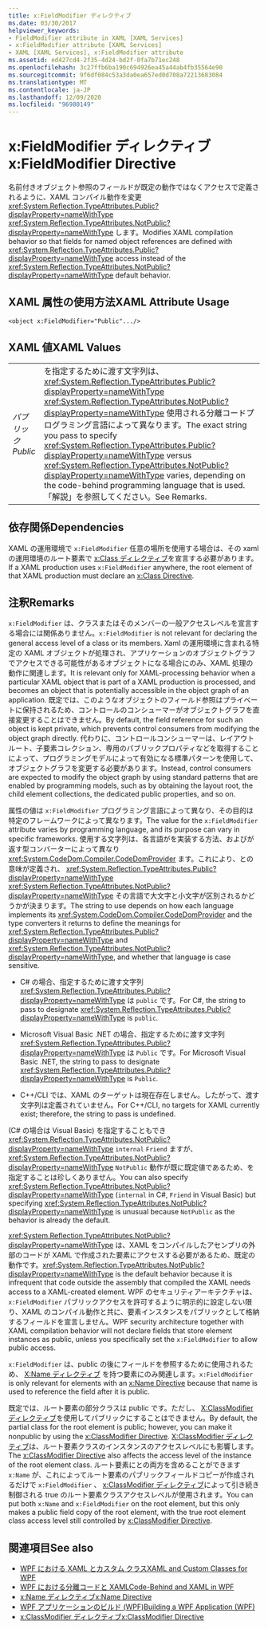 ```yaml
---
title: x:FieldModifier ディレクティブ
ms.date: 03/30/2017
helpviewer_keywords:
- FieldModifier attribute in XAML [XAML Services]
- x:FieldModifier attribute [XAML Services]
- XAML [XAML Services], x:FieldModifier attribute
ms.assetid: ed427cd4-2f35-4d24-bd2f-0fa7b71ec248
ms.openlocfilehash: 3c27ffb6ba190c694926ea45a44ab4fb35564e90
ms.sourcegitcommit: 9f6df084c53a3da0ea657ed0d708a72213683084
ms.translationtype: MT
ms.contentlocale: ja-JP
ms.lasthandoff: 12/09/2020
ms.locfileid: "96980149"
---
```

# <a name="xfieldmodifier-directive"></a><span data-ttu-id="7a824-102">x:FieldModifier ディレクティブ</span><span class="sxs-lookup"><span data-stu-id="7a824-102">x:FieldModifier Directive</span></span>
<span data-ttu-id="7a824-103">名前付きオブジェクト参照のフィールドが既定の動作ではなくアクセスで定義されるように、XAML コンパイル動作を変更 <xref:System.Reflection.TypeAttributes.Public?displayProperty=nameWithType> <xref:System.Reflection.TypeAttributes.NotPublic?displayProperty=nameWithType> します。</span><span class="sxs-lookup"><span data-stu-id="7a824-103">Modifies XAML compilation behavior so that fields for named object references are defined with <xref:System.Reflection.TypeAttributes.Public?displayProperty=nameWithType> access instead of the <xref:System.Reflection.TypeAttributes.NotPublic?displayProperty=nameWithType> default behavior.</span></span>

## <a name="xaml-attribute-usage"></a><span data-ttu-id="7a824-104">XAML 属性の使用方法</span><span class="sxs-lookup"><span data-stu-id="7a824-104">XAML Attribute Usage</span></span>

```xaml
<object x:FieldModifier="Public".../>
```

## <a name="xaml-values"></a><span data-ttu-id="7a824-105">XAML 値</span><span class="sxs-lookup"><span data-stu-id="7a824-105">XAML Values</span></span>

|||
|-|-|
|<span data-ttu-id="7a824-106">*パブリック*</span><span class="sxs-lookup"><span data-stu-id="7a824-106">*Public*</span></span>|<span data-ttu-id="7a824-107">を指定するために渡す文字列は、 <xref:System.Reflection.TypeAttributes.Public?displayProperty=nameWithType> <xref:System.Reflection.TypeAttributes.NotPublic?displayProperty=nameWithType> 使用される分離コードプログラミング言語によって異なります。</span><span class="sxs-lookup"><span data-stu-id="7a824-107">The exact string you pass to specify <xref:System.Reflection.TypeAttributes.Public?displayProperty=nameWithType> versus <xref:System.Reflection.TypeAttributes.NotPublic?displayProperty=nameWithType> varies, depending on the code-behind programming language that is used.</span></span> <span data-ttu-id="7a824-108">「解説」を参照してください。</span><span class="sxs-lookup"><span data-stu-id="7a824-108">See Remarks.</span></span>|

## <a name="dependencies"></a><span data-ttu-id="7a824-109">依存関係</span><span class="sxs-lookup"><span data-stu-id="7a824-109">Dependencies</span></span>

 <span data-ttu-id="7a824-110">XAML の運用環境で `x:FieldModifier` 任意の場所を使用する場合は、その xaml の運用環境のルート要素で [x:Class ディレクティブ](xclass-directive.md)を宣言する必要があります。</span><span class="sxs-lookup"><span data-stu-id="7a824-110">If a XAML production uses `x:FieldModifier` anywhere, the root element of that XAML production must declare an [x:Class Directive](xclass-directive.md).</span></span>

## <a name="remarks"></a><span data-ttu-id="7a824-111">注釈</span><span class="sxs-lookup"><span data-stu-id="7a824-111">Remarks</span></span>

<span data-ttu-id="7a824-112">`x:FieldModifier` は、クラスまたはそのメンバーの一般アクセスレベルを宣言する場合には関係ありません。</span><span class="sxs-lookup"><span data-stu-id="7a824-112">`x:FieldModifier` is not relevant for declaring the general access level of a class or its members.</span></span> <span data-ttu-id="7a824-113">Xaml の運用環境に含まれる特定の XAML オブジェクトが処理され、アプリケーションのオブジェクトグラフでアクセスできる可能性があるオブジェクトになる場合にのみ、XAML 処理の動作に関連します。</span><span class="sxs-lookup"><span data-stu-id="7a824-113">It is relevant only for XAML-processing behavior when a particular XAML object that is part of a XAML production is processed, and becomes an object that is potentially accessible in the object graph of an application.</span></span> <span data-ttu-id="7a824-114">既定では、このようなオブジェクトのフィールド参照はプライベートに保持されるため、コントロールのコンシューマーがオブジェクトグラフを直接変更することはできません。</span><span class="sxs-lookup"><span data-stu-id="7a824-114">By default, the field reference for such an object is kept private, which prevents control consumers from modifying the object graph directly.</span></span> <span data-ttu-id="7a824-115">代わりに、コントロールコンシューマーは、レイアウトルート、子要素コレクション、専用のパブリックプロパティなどを取得することによって、プログラミングモデルによって有効になる標準パターンを使用して、オブジェクトグラフを変更する必要があります。</span><span class="sxs-lookup"><span data-stu-id="7a824-115">Instead, control consumers are expected to modify the object graph by using standard patterns that are enabled by programming models, such as by obtaining the layout root, the child element collections, the dedicated public properties, and so on.</span></span>

<span data-ttu-id="7a824-116">属性の値は `x:FieldModifier` プログラミング言語によって異なり、その目的は特定のフレームワークによって異なります。</span><span class="sxs-lookup"><span data-stu-id="7a824-116">The value for the `x:FieldModifier` attribute varies by programming language, and its purpose can vary in specific frameworks.</span></span> <span data-ttu-id="7a824-117">使用する文字列は、各言語がを実装する方法、およびが返す型コンバーターによって異なり <xref:System.CodeDom.Compiler.CodeDomProvider> ます。これにより、との意味が定義され、 <xref:System.Reflection.TypeAttributes.Public?displayProperty=nameWithType> <xref:System.Reflection.TypeAttributes.NotPublic?displayProperty=nameWithType> その言語で大文字と小文字が区別されるかどうかが決まります。</span><span class="sxs-lookup"><span data-stu-id="7a824-117">The string to use depends on how each language implements its <xref:System.CodeDom.Compiler.CodeDomProvider> and the type converters it returns to define the meanings for <xref:System.Reflection.TypeAttributes.Public?displayProperty=nameWithType> and <xref:System.Reflection.TypeAttributes.NotPublic?displayProperty=nameWithType>, and whether that language is case sensitive.</span></span>

- <span data-ttu-id="7a824-118">C# の場合、指定するために渡す文字列 <xref:System.Reflection.TypeAttributes.Public?displayProperty=nameWithType> は `public` です。</span><span class="sxs-lookup"><span data-stu-id="7a824-118">For C#, the string to pass to designate <xref:System.Reflection.TypeAttributes.Public?displayProperty=nameWithType> is `public`.</span></span>

- <span data-ttu-id="7a824-119">Microsoft Visual Basic .NET の場合、指定するために渡す文字列 <xref:System.Reflection.TypeAttributes.Public?displayProperty=nameWithType> は `Public` です。</span><span class="sxs-lookup"><span data-stu-id="7a824-119">For Microsoft Visual Basic .NET, the string to pass to designate <xref:System.Reflection.TypeAttributes.Public?displayProperty=nameWithType> is `Public`.</span></span>

- <span data-ttu-id="7a824-120">C++/CLI では、XAML のターゲットは現在存在しません。したがって、渡す文字列は定義されていません。</span><span class="sxs-lookup"><span data-stu-id="7a824-120">For C++/CLI, no targets for XAML currently exist; therefore, the string to pass is undefined.</span></span>

<span data-ttu-id="7a824-121">(C# の場合は Visual Basic) を指定することもでき <xref:System.Reflection.TypeAttributes.NotPublic?displayProperty=nameWithType> `internal` `Friend` ますが、 <xref:System.Reflection.TypeAttributes.NotPublic?displayProperty=nameWithType> `NotPublic` 動作が既に既定値であるため、を指定することは珍しくありません。</span><span class="sxs-lookup"><span data-stu-id="7a824-121">You can also specify <xref:System.Reflection.TypeAttributes.NotPublic?displayProperty=nameWithType> (`internal` in C#, `Friend` in Visual Basic) but specifying <xref:System.Reflection.TypeAttributes.NotPublic?displayProperty=nameWithType> is unusual because `NotPublic` as the behavior is already the default.</span></span>

<span data-ttu-id="7a824-122"><xref:System.Reflection.TypeAttributes.NotPublic?displayProperty=nameWithType> は、XAML をコンパイルしたアセンブリの外部のコードが XAML で作成された要素にアクセスする必要があるため、既定の動作です。</span><span class="sxs-lookup"><span data-stu-id="7a824-122"><xref:System.Reflection.TypeAttributes.NotPublic?displayProperty=nameWithType> is the default behavior because it is infrequent that code outside the assembly that compiled the XAML needs access to a XAML-created element.</span></span> <span data-ttu-id="7a824-123">WPF のセキュリティアーキテクチャは、 `x:FieldModifier` パブリックアクセスを許可するように明示的に設定しない限り、XAML のコンパイル動作と共に、要素インスタンスをパブリックとして格納するフィールドを宣言しません。</span><span class="sxs-lookup"><span data-stu-id="7a824-123">WPF security architecture together with XAML compilation behavior will not declare fields that store element instances as public, unless you specifically set the `x:FieldModifier` to allow public access.</span></span>

<span data-ttu-id="7a824-124">`x:FieldModifier` は、public の後にフィールドを参照するために使用されるため、 [X:Name ディレクティブ](xname-directive.md) を持つ要素にのみ関連します。</span><span class="sxs-lookup"><span data-stu-id="7a824-124">`x:FieldModifier` is only relevant for elements with an [x:Name Directive](xname-directive.md) because that name is used to reference the field after it is public.</span></span>

<span data-ttu-id="7a824-125">既定では、ルート要素の部分クラスは public です。ただし、 [X:ClassModifier ディレクティブ](xclassmodifier-directive.md)を使用してパブリックにすることはできません。</span><span class="sxs-lookup"><span data-stu-id="7a824-125">By default, the partial class for the root element is public; however, you can make it nonpublic by using the [x:ClassModifier Directive](xclassmodifier-directive.md).</span></span> <span data-ttu-id="7a824-126">[X:ClassModifier ディレクティブ](xclassmodifier-directive.md)は、ルート要素クラスのインスタンスのアクセスレベルにも影響します。</span><span class="sxs-lookup"><span data-stu-id="7a824-126">The [x:ClassModifier Directive](xclassmodifier-directive.md) also affects the access level of the instance of the root element class.</span></span> <span data-ttu-id="7a824-127">ルート要素にとの両方を含めることができます `x:Name` が、これによってルート要素のパブリックフィールドコピーが作成されるだけで `x:FieldModifier` 、 [x:ClassModifier ディレクティブ](xclassmodifier-directive.md)によって引き続き制御される true のルート要素クラスアクセスレベルが使用されます。</span><span class="sxs-lookup"><span data-stu-id="7a824-127">You can put both `x:Name` and `x:FieldModifier` on the root element, but this only makes a public field copy of the root element, with the true root element class access level still controlled by [x:ClassModifier Directive](xclassmodifier-directive.md).</span></span>

## <a name="see-also"></a><span data-ttu-id="7a824-128">関連項目</span><span class="sxs-lookup"><span data-stu-id="7a824-128">See also</span></span>

- [<span data-ttu-id="7a824-129">WPF における XAML とカスタム クラス</span><span class="sxs-lookup"><span data-stu-id="7a824-129">XAML and Custom Classes for WPF</span></span>](../framework/wpf/advanced/xaml-and-custom-classes-for-wpf.md)
- [<span data-ttu-id="7a824-130">WPF における分離コードと XAML</span><span class="sxs-lookup"><span data-stu-id="7a824-130">Code-Behind and XAML in WPF</span></span>](../framework/wpf/advanced/code-behind-and-xaml-in-wpf.md)
- [<span data-ttu-id="7a824-131">x:Name ディレクティブ</span><span class="sxs-lookup"><span data-stu-id="7a824-131">x:Name Directive</span></span>](xname-directive.md)
- [<span data-ttu-id="7a824-132">WPF アプリケーションのビルド (WPF)</span><span class="sxs-lookup"><span data-stu-id="7a824-132">Building a WPF Application (WPF)</span></span>](../framework/wpf/app-development/building-a-wpf-application-wpf.md)
- [<span data-ttu-id="7a824-133">x:ClassModifier ディレクティブ</span><span class="sxs-lookup"><span data-stu-id="7a824-133">x:ClassModifier Directive</span></span>](xclassmodifier-directive.md)
